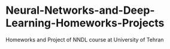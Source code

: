 # Neural-Networks-and-Deep-Learning-Homeworks-Projects
Homeworks and Project of NNDL course at University of Tehran
